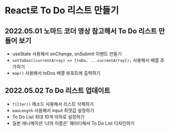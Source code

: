 # React로 To Do 리스트 만들기
## 2022.05.01 노마드 코더 영상 참고해서 To Do 리스트 만들어 보기
- useState 사용해서 onChange, onSubmit 이벤트 만들기
- `setToDos((currentArray) => [toDo, ...currentArray]);` 사용해서 배열 추가하기
-  `map()` 사용해서 toDos 배열 뷰포트에 출력하기

## 2022.05.02 To Do 리스트 업데이트
- `filter()` 메소드 사용해서 리스트 삭제하기
- `maxLength` 사용해서 input 최댓값 설정하기
- To Do List 최대 10개 이하로 설정하기 
- 일본 애니메이션 '너의 이름은' 패러디해서 To Do List 디자인하기